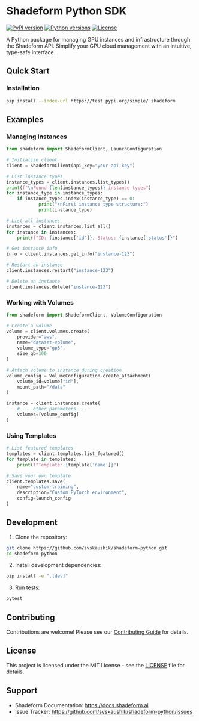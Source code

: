 # Shadeform Python SDK

[![PyPI version](https://badge.fury.io/py/shadeform.svg)](https://badge.fury.io/py/shadeform)
[![Python versions](https://img.shields.io/pypi/pyversions/shadeform.svg)](https://test.pypi.org/project/shadeform/)
[![License](https://img.shields.io/pypi/l/shadeform.svg)](https://github.com/svskaushik/shadeform-python/blob/main/LICENSE)

A Python package for managing GPU instances and infrastructure through the Shadeform API. Simplify your GPU cloud management with an intuitive, type-safe interface.

## Quick Start

### Installation

```bash
pip install --index-url https://test.pypi.org/simple/ shadeform
```

## Examples

### Managing Instances

```python
from shadeform import ShadeformClient, LaunchConfiguration

# Initialize client
client = ShadeformClient(api_key="your-api-key")

# List instance types
instance_types = client.instances.list_types()
print(f"\nFound {len(instance_types)} instance types")
for instance_type in instance_types:
    if instance_types.index(instance_type) == 0:
            print("\nFirst instance type structure:")
            print(instance_type)

# List all instances
instances = client.instances.list_all()
for instance in instances:
    print(f"ID: {instance['id']}, Status: {instance['status']}")

# Get instance info
info = client.instances.get_info("instance-123")

# Restart an instance
client.instances.restart("instance-123")

# Delete an instance
client.instances.delete("instance-123")
```

### Working with Volumes

```python
from shadeform import ShadeformClient, VolumeConfiguration

# Create a volume
volume = client.volumes.create(
    provider="aws",
    name="dataset-volume",
    volume_type="gp3",
    size_gb=100
)

# Attach volume to instance during creation
volume_config = VolumeConfiguration.create_attachment(
    volume_id=volume["id"],
    mount_path="/data"
)

instance = client.instances.create(
    # ... other parameters ...
    volumes=[volume_config]
)
```

### Using Templates

```python
# List featured templates
templates = client.templates.list_featured()
for template in templates:
    print(f"Template: {template['name']}")

# Save your own template
client.templates.save(
    name="custom-training",
    description="Custom PyTorch environment",
    config=launch_config
)
```

## Development

1. Clone the repository:
```bash
git clone https://github.com/svskaushik/shadeform-python.git
cd shadeform-python
```

2. Install development dependencies:
```bash
pip install -e ".[dev]"
```

3. Run tests:
```bash
pytest
```

## Contributing

Contributions are welcome! Please see our [Contributing Guide](CONTRIBUTING.md) for details.

## License

This project is licensed under the MIT License - see the [LICENSE](LICENSE) file for details.

## Support

- Shadeform Documentation: https://docs.shadeform.ai
- Issue Tracker: https://github.com/svskaushik/shadeform-python/issues
